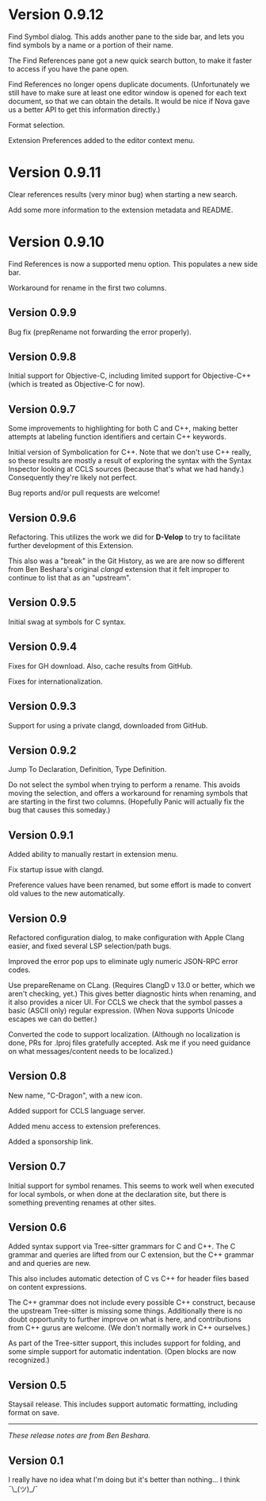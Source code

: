 # Version 0.9.12

Find Symbol dialog. This adds another pane to the side bar,
and lets you find symbols by a name or a portion of their name.

The Find References pane got a new quick search button, to make
it faster to access if you have the pane open.

Find References no longer opens duplicate documents. (Unfortunately
we still have to make sure at least one editor window is opened for
each text document, so that we can obtain the details. It would be nice
if Nova gave us a better API to get this information directly.)

Format selection.

Extension Preferences added to the editor context menu.

# Version 0.9.11

Clear references results (very minor bug) when starting a new search.

Add some more information to the extension metadata and README.

# Version 0.9.10

Find References is now a supported menu option.
This populates a new side bar.

Workaround for rename in the first two columns.

## Version 0.9.9

Bug fix (prepRename not forwarding the error properly).

## Version 0.9.8

Initial support for Objective-C, including limited support for
Objective-C++ (which is treated as Objective-C for now).

## Version 0.9.7

Some improvements to highlighting for both C and C++, making
better attempts at labeling function identifiers and certain C++ keywords.

Initial version of Symbolication for C++. Note that we don't use C++ really,
so these results are mostly a result of exploring the syntax with
the Syntax Inspector looking at CCLS sources (because that's what we had handy.)
Consequently they're likely not perfect.

Bug reports and/or pull requests are welcome!

## Version 0.9.6

Refactoring. This utilizes the work we did for **D-Velop** to try to
facilitate further development of this Extension.

This also was a "break" in the Git History, as we are are now so different
from Ben Beshara's original _clangd_ extension that it felt improper to continue
to list that as an "upstream".

## Version 0.9.5

Initial swag at symbols for C syntax.

## Version 0.9.4

Fixes for GH download. Also, cache results from GitHub.

Fixes for internationalization.

## Version 0.9.3

Support for using a private clangd, downloaded from GitHub.

## Version 0.9.2

Jump To Declaration, Definition, Type Definition.

Do not select the symbol when trying to perform a rename.
This avoids moving the selection, and offers a workaround for renaming
symbols that are starting in the first two columns. (Hopefully Panic
will actually fix the bug that causes this someday.)

## Version 0.9.1

Added ability to manually restart in extension menu.

Fix startup issue with clangd.

Preference values have been renamed, but some effort is made to convert
old values to the new automatically.

## Version 0.9

Refactored configuration dialog, to make configuration with Apple Clang easier,
and fixed several LSP selection/path bugs.

Improved the error pop ups to eliminate ugly numeric JSON-RPC error codes.

Use prepareRename on CLang. (Requires ClangD v 13.0 or better, which we aren't
checking, yet.) This gives better diagnostic hints when renaming, and it also
provides a nicer UI. For CCLS we check that the symbol passes a basic (ASCII only)
regular expression. (When Nova supports Unicode escapes we can do better.)

Converted the code to support localization. (Although no localization is done,
PRs for .lproj files gratefully accepted. Ask me if you need guidance on what
messages/content needs to be localized.)

## Version 0.8

New name, "C-Dragon", with a new icon.

Added support for CCLS language server.

Added menu access to extension preferences.

Added a sponsorship link.

## Version 0.7

Initial support for symbol renames. This seems to work well when
executed for local symbols, or when done at the declaration site,
but there is something preventing renames at other sites.

## Version 0.6

Added syntax support via Tree-sitter grammars for C and C++.
The C grammar and queries are lifted from our C extension, but the C++
grammar and and queries are new.

This also includes automatic detection of C vs C++ for header files based
on content expressions.

The C++ grammar does not include every possible C++ construct, because the
upstream Tree-sitter is missing some things. Additionally there is no
doubt opportunity to further improve on what is here, and contributions
from C++ gurus are welcome. (We don't normally work in C++ ourselves.)

As part of the Tree-sitter support, this includes support for folding,
and some simple support for automatic indentation. (Open blocks are now
recognized.)

## Version 0.5

Staysail release. This includes support automatic formatting, including
format on save.

---

_These release notes are from Ben Beshara._

## Version 0.1

I really have no idea what I'm doing but it's better than nothing... I think ¯\\\_(ツ)\_/¯
